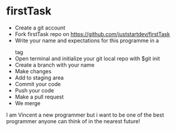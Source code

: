 # firstTask

* Create a git account 
* Fork firstTask repo on https://github.com/juststartdev/firstTask
* Write your name and expectations for this programme  in a <p> </p> tag
* Open terminal and initialize your git local repo with $git init
* Create a branch with your name
* Make changes
* Add to staging area
* Commit your code
* Push your code
* Make a pull request
* We merge

I am Vincent a new programmer but i want to be one of the best programmer anyone can think of in the nearest future!
